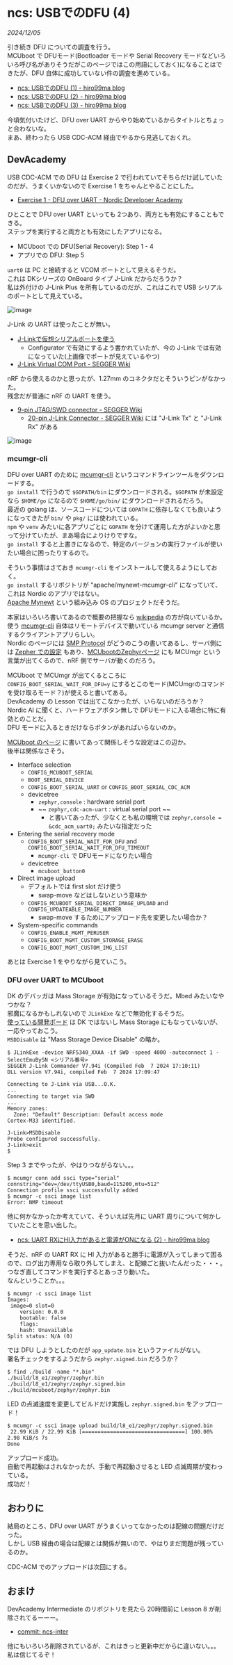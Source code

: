 # ncs: USBでのDFU (4)

_2024/12/05_

引き続き DFU についての調査を行う。  
MCUboot で DFUモード(Bootloader モードや Serial Recovery モードなどいろいろ呼び名がありそうだがこのページではこの用語にしておく)になることはできたが、DFU 自体に成功していない件の調査を進めている。

* [ncs: USBでのDFU (1) - hiro99ma blog](https://blog.hirokuma.work/2024/12/20241202-ncs.html)
* [ncs: USBでのDFU (2) - hiro99ma blog](https://blog.hirokuma.work/2024/12/20241203-ncs.html)
* [ncs: USBでのDFU (3) - hiro99ma blog](https://blog.hirokuma.work/2024/12/20241204-ncs.html)

今頃気付いたけど、DFU over UART からやり始めているからタイトルとちょっと合わないな。  
まあ、終わったら USB CDC-ACM 経由でやるから見逃しておくれ。

## DevAcademy

USB CDC-ACM での DFU は Exercise 2 で行われていてそちらだけ試していたのだが、うまくいかないので Exercise 1 をちゃんとやることにした。

* [Exercise 1 - DFU over UART - Nordic Developer Academy](https://academy.nordicsemi.com/courses/nrf-connect-sdk-intermediate/lessons/lesson-8-bootloaders-and-dfu-fota/topic/exercise-1-dfu-over-uart/)

ひとことで DFU over UART といっても 2つあり、両方とも有効にすることもできる。  
ステップを実行すると両方とも有効にしたアプリになる。

* MCUboot での DFU(Serial Recovery): Step 1 - 4
* アプリでの DFU: Step 5

`uart0` は PC と接続すると VCOM ポートとして見えるそうだ。  
これは DKシリーズの OnBoard タイプ J-Link だからだろうか？  
私は外付けの J-Link Plus を所有しているのだが、これはこれで USB シリアルのポートとして見えている。

![image](images/20241205a-1.png)

J-Link の UART は使ったことが無い。

* [J-Linkで仮想シリアルポートを使う](http://idken.net/posts/2018-02-01-jlink_serial/)
  * Configurator で有効にするよう書かれていたが、今の J-Link では有効になっていた(上画像でポートが見えているやつ)
* [J-Link Virtual COM Port - SEGGER Wiki](https://wiki.segger.com/J-Link_Virtual_COM_Port)

nRF から使えるのかと思ったが、1.27mm のコネクタだとそういうピンがなかった。  
残念だが普通に nRF の UART を使う。

* [9-pin JTAG/SWD connector - SEGGER Wiki](https://wiki.segger.com/9-pin_JTAG/SWD_connector)
  * [20-pin J-Link Connector - SEGGER Wiki](https://wiki.segger.com/20-pin_J-Link_Connector) には "J-Link Tx" と "J-Link Rx" がある

![image](images/20241205a-2.png)

### mcumgr-cli

DFU over UART のために [mcumgr-cli](https://developer.nordicsemi.com/nRF_Connect_SDK/doc/latest/zephyr/services/device_mgmt/mcumgr.html#command-line-tool) というコマンドラインツールをダウンロードする。  
`go install` で行うので `$GOPATH/bin` にダウンロードされる。`$GOPATH` が未設定なら `$HOME/go` になるので `$HOME/go/bin/` にダウンロードされるだろう。  
最近の golang は、ソースコードについては `GOPATH` に依存しなくても良いようになってきたが `bin/` や `pkg/` には使われている。  
`npm` や `venv` みたいに各アプリごとに `GOPATH` を分けて運用した方がよいかと思って分けていたが、まあ場合によりけりですな。  
`go install` すると上書きになるので、特定のバージョンの実行ファイルが使いたい場合に困ったりするので。

そういう事情はさておき `mcumgr-cli` をインストールして使えるようにしておく。  
`go install` するリポジトリが "apache/mynewt-mcumgr-cli" になっていて、これは Nordic のアプリではない。  
[Apache Mynewt](https://mynewt.apache.org/) という組み込み OS のプロジェクトだそうだ。

本家はいろいろ書いてあるので概要の把握なら [wikipedia](https://ja.wikipedia.org/wiki/Apache_Mynewt) の方が向いているか。  
使う [mcumgr-cli](https://github.com/apache/mynewt-mcumgr-cli) 自体はリモートデバイスで動いている mcumgr server と通信するクライアントアプリらしい。  
Nordic のページには [SMP Protocol](https://docs.nordicsemi.com/bundle/ncs-latest/page/zephyr/services/device_mgmt/smp_protocol.html) がどうのこうの書いてあるし、サーバ側には [Zepher での設定](https://github.com/apache/mynewt-mcumgr/blob/master/README-zephyr.md) もあり、[MCUbootのZephyrページ](https://docs.mcuboot.com/readme-zephyr.html) にも MCUmgr という言葉が出てくるので、nRF 側でサーバが動くのだろう。

MCUboot で MCUmgr が出てくるところに `CONFIG_BOOT_SERIAL_WAIT_FOR_DFU=y` にするとこのモード(MCUmgrのコマンドを受け取るモード？)が使えると書いてある。  
DevAcademy の Lesson では出てこなかったが、いらないのだろうか？  
Nordic AI に聞くと、ハードウェアボタン無しで DFUモードに入る場合に特に有効とのことだ。  
DFU モードに入るときだけならボタンがあればいらないのか。

[MCUboot のページ](https://docs.mcuboot.com/readme-zephyr.html) に書いてあって関係しそうな設定はこの辺か。  
後半は関係なさそう。

* Interface selection
  * `CONFIG_MCUBOOT_SERIAL`
  * `BOOT_SERIAL_DEVICE`
  * `CONFIG_BOOT_SERIAL_UART` or `CONFIG_BOOT_SERIAL_CDC_ACM`
  * devicetree
    * `zephyr,console` : hardware serial port
    * ~~ `zephyr,cdc-acm-uart` : virtual serial port ~~
      * と書いてあったが、少なくとも私の環境では `zephyr,console = &cdc_acm_uart0;` みたいな指定だった
* Entering the serial recovery mode
  * `CONFIG_BOOT_SERIAL_WAIT_FOR_DFU` and `CONFIG_BOOT_SERIAL_WAIT_FOR_DFU_TIMEOUT`
    * `mcumgr-cli` で DFUモードになりたい場合
  * devicetree
    * `mcuboot_button0`
* Direct image upload
  * デフォルトでは first slot だけ使う
    * swap-move などはしないという意味か
  * `CONFIG_MCUBOOT_SERIAL_DIRECT_IMAGE_UPLOAD` and `CONFIG_UPDATEABLE_IMAGE_NUMBER`
    * swap-move するためにアップロード先を変更したい場合か？
* System-specific commands
  * `CONFIG_ENABLE_MGMT_PERUSER`
  * `CONFIG_BOOT_MGMT_CUSTOM_STORAGE_ERASE`
  * `CONFIG_BOOT_MGMT_CUSTOM_IMG_LIST`

あとは Exercise 1 をやりながら見ていこう。

### DFU over UART to MCUboot

DK のデバッガは Mass Storage が有効になっているそうだ。Mbed みたいなやつかな？  
邪魔になるかもしれないので `JLinkExe` などで無効化するそうだ。  
[使っている開発ボード](https://www.switch-science.com/products/8658?_pos=3&_sid=0c8c07a88&_ss=r) は DK ではないし Mass Storage にもなっていないが、一応やっておこう。  
`MSDDisable` は "Mass Storage Device Disable" の略か。

```console
$ JLinkExe -device NRF5340_XXAA -if SWD -speed 4000 -autoconnect 1 -SelectEmuBySN <シリアル番号>
SEGGER J-Link Commander V7.94i (Compiled Feb  7 2024 17:10:11)
DLL version V7.94i, compiled Feb  7 2024 17:09:47

Connecting to J-Link via USB...O.K.
...
Connecting to target via SWD
...
Memory zones:
  Zone: "Default" Description: Default access mode
Cortex-M33 identified.

J-Link>MSDDisable
Probe configured successfully.
J-Link>exit
$
```

Step 3 までやったが、やはりつながらない。。。

```console
$ mcumgr conn add ssci type="serial" connstring="dev=/dev/ttyUSB0,baud=115200,mtu=512"
Connection profile ssci successfully added
$ mcumgr -c ssci image list
Error: NMP timeout
```

他に何かなかったか考えていて、そういえば先月に UART 周りについて何かしていたことを思い出した。

* [ncs: UART RXにHI入力があると電源がONになる (2) - hiro99ma blog](https://blog.hirokuma.work/2024/11/20241108-ncs.html)

そうだ、nRF の UART RX に HI 入力があると勝手に電源が入ってしまって困るので、ログ出力専用なら取り外してしまえ、と配線ごと抜いたんだった・・・。  
つなぎ直してコマンドを実行するとあっさり動いた。  
なんということか。。。

```console
$ mcumgr -c ssci image list
Images:
 image=0 slot=0
    version: 0.0.0
    bootable: false
    flags:
    hash: Unavailable
Split status: N/A (0)
```

では DFU しようとしたのだが `app_update.bin` というファイルがない。  
署名チェックをするようだから `zephyr.signed.bin` だろうか？

```console
$ find ./build -name "*.bin"
./build/l8_e1/zephyr/zephyr.bin
./build/l8_e1/zephyr/zephyr.signed.bin
./build/mcuboot/zephyr/zephyr.bin
```

LED の点滅速度を変更してビルドだけ実施し `zephyr.signed.bin` をアップロード！

```console
$ mcumgr -c ssci image upload build/l8_e1/zephyr/zephyr.signed.bin
 22.99 KiB / 22.99 KiB [=================================] 100.00% 2.98 KiB/s 7s
Done
```

アップロード成功。  
自動で再起動はされなかったが、手動で再起動させると LED 点滅周期が変わっている。  
成功だ！

## おわりに

結局のところ、DFU over UART がうまくいってなかったのは配線の問題だけだった。  
しかし USB 経由の場合は配線とは関係が無いので、やはりまだ問題が残っているのか。

CDC-ACM でのアップロードは次回にする。

## おまけ

DevAcademy Intermediate のリポジトリを見たら 20時間前に Lesson 8 が削除されてるーーー。

* [commit: ncs-inter](https://github.com/NordicDeveloperAcademy/ncs-inter/commit/0d1e3dd5ce85b6ebcfc633527acd3ce73dc85d9e)

他にもいろいろ削除されているが、これはきっと更新中だからに違いない。。。  
私は信じてるぞ！
